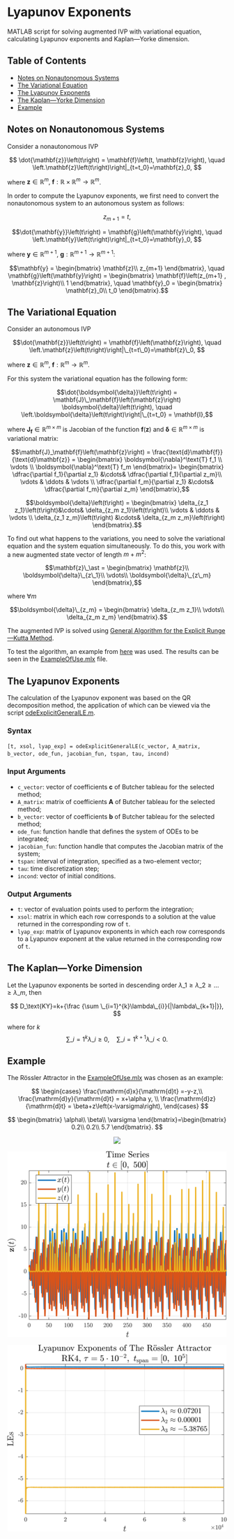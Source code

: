 # Lyapunov Exponents
MATLAB script for solving augmented IVP with variational equation, calculating Lyapunov exponents and Kaplan—Yorke dimension.

## Table of Contents
- [Notes on Nonautonomous Systems](#notes-on-nonautonomous-systems)
- [The Variational Equation](#the-variational-equation)
- [The Lyapunov Exponents](#the-lyapunov-exponents)
- [The Kaplan—Yorke Dimension](#the-kaplanyorke-dimension)
- [Example](#example)

## Notes on Nonautonomous Systems
Consider a nonautonomous IVP 

$$ \dot{\mathbf{z}}\left(t\right) = \mathbf{f}\left(t, \mathbf{z}\right), \quad \left.\mathbf{z}\left(t\right)\right|_{t=t_0}=\mathbf{z}_0, $$

where $\mathbf{z} \in \mathbb{R}^m, ~\mathbf{f}: \mathbb{R}\times\mathbb{R}^m \to \mathbb{R}^m$.

In order to compute the Lyapunov exponents, we first need to convert the nonautonomous system to an autonomous system as follows:

$$ z_{m+1} = t,$$

$$\dot{\mathbf{y}}\left(t\right) = \mathbf{g}\left(\mathbf{y}\right), \quad \left.\mathbf{y}\left(t\right)\right|_{t=t_0}=\mathbf{y}_0, $$

where $\mathbf{y} \in \mathbb{R}^{m+1}, ~\mathbf{g}: \mathbb{R}^{m+1} \to \mathbb{R}^{m+1}$:

$$\mathbf{y} = \begin{bmatrix}
			\mathbf{z}\\
			z_{m+1}	
		\end{bmatrix}, \quad  \mathbf{g}\left(\mathbf{y}\right) = \begin{bmatrix}
		\mathbf{f}\left(z_{m+1}	, \mathbf{z}\right)\\
		1
		\end{bmatrix}, \quad \mathbf{y}_0 = \begin{bmatrix}
		\mathbf{z}_0\\
		t_0
		\end{bmatrix}.$$
		
## The Variational Equation

Consider an autonomous IVP 

$$\dot{\mathbf{z}}\left(t\right) = \mathbf{f}\left(\mathbf{z}\right), \quad \left.\mathbf{z}\left(t\right)\right|\_{t=t\_0}=\mathbf{z}\_0, $$

where $\mathbf{z} \in \mathbb{R}^m, ~\mathbf{f}:\mathbb{R}^m \to \mathbb{R}^m$.

For this system the variational equation has the following form:

$$\dot{\boldsymbol{\delta}}\left(t\right) = \mathbf{J}\_\mathbf{f}\left(\mathbf{z}\right) \boldsymbol{\delta}\left(t\right), \quad \left.\boldsymbol{\delta}\left(t\right)\right|\_{t=t_0} = \mathbf{I},$$
	
where $\mathbf{J}_\mathbf{f} \in \mathbb{R}^{m\times m}$ is Jacobian of the function $\mathbf{f}\left(\mathbf{z}\right)$ and $\boldsymbol{\delta} \in \mathbb{R}^{m\times m}$ is variational matrix:
	
$$\mathbf{J}_\mathbf{f}\left(\mathbf{z}\right) = \frac{\text{d}\mathbf{f}}{\text{d}\mathbf{z}} = \begin{bmatrix}
			\boldsymbol{\nabla}^\text{T} f_1 
			\\
			\vdots
			\\
			\boldsymbol{\nabla}^\text{T} f_m
		\end{bmatrix}=
		\begin{bmatrix}
			\dfrac{\partial f_1}{\partial z_1} &\cdots& \dfrac{\partial f_1}{\partial z_m}\\
			\vdots & \ddots & \vdots \\
			\dfrac{\partial f_m}{\partial z_1} &\cdots& \dfrac{\partial f_m}{\partial z_m} 
		\end{bmatrix},$$	

$$\boldsymbol{\delta}\left(t\right) = 
		\begin{bmatrix}
			\delta_{z_1 z_1}\left(t\right)&\cdots& \delta_{z_m z_1}\left(t\right)\\
			\vdots & \ddots & \vdots \\
			\delta_{z_1 z_m}\left(t\right) &\cdots& \delta_{z_m z_m}\left(t\right)
		\end{bmatrix}.$$
		
To find out what happens to the variations, you need to solve the variational equation and the system equation simultaneously. To do this, you work with a new augmented state vector of length $m + m^2$:

$$\mathbf{z}\_\ast = \begin{bmatrix}
			\mathbf{z}\\
			\boldsymbol{\delta}\_{z\_1}\\
			\vdots\\
			\boldsymbol{\delta}\_{z\_m}
		\end{bmatrix},$$
		
where $\forall m$

$$\boldsymbol{\delta}\_{z_m} = \begin{bmatrix}
			\delta_{z_m z_1}\\
			\vdots\\
			\delta_{z_m z_m}
		\end{bmatrix}.$$
		
The augmented IVP is solved using [General Algorithm for the Explicit Runge—Kutta Method](https://github.com/whydenyscry/General-algorithm-of-the-explicit-Runge-Kutta-method). 

To test the algorithm, an example from [here](https://home.cs.colorado.edu/~lizb/chaos/variational-notes.pdf) was used. The results can be seen in the [ExampleOfUse.mlx](ExampleOfUse/ExampleOfUse.pdf) file.

## The Lyapunov Exponents

The calculation of the Lyapunov exponent was based on the QR decomposition method, the application of which can be viewed via the script [odeExplicitGeneralLE.m](Scripts/odeExplicitGeneralLE.m).

### Syntax
`[t, xsol, lyap_exp] = odeExplicitGeneralLE(c_vector, A_matrix, b_vector, ode_fun, jacobian_fun, tspan, tau, incond)`

### Input Arguments
- `c_vector`: vector of coefficients $\mathbf{c}$ of Butcher tableau for the selected method;
- `A_matrix`: matrix of coefficients $\mathbf{A}$ of Butcher tableau for the selected method;
- `b_vector`: vector of coefficients $\mathbf{b}$ of Butcher tableau for the selected method;
- `ode_fun`: function handle that defines the system of ODEs to be integrated;
- `jacobian_fun`: function handle that computes the Jacobian matrix of the system;
- `tspan`: interval of integration, specified as a two-element vector;
- `tau`: time discretization step;
- `incond`: vector of initial conditions.

### Output Arguments
- `t`: vector of evaluation points used to perform the integration;
- `xsol`: matrix in which each row corresponds to a solution at the value returned in the corresponding row of `t`.
- `lyap_exp`: matrix of Lyapunov exponents in which each row corresponds to a Lyapunov exponent at the value returned in the corresponding row of `t`.

## The Kaplan—Yorke Dimension

Let the Lyapunov exponents be sorted in descending order $\lambda \_{1}\geq \lambda \_{2}\geq \dots \geq \lambda \_{m}$, then

$$
D_\text{KY}=k+{\frac {\sum \_{i=1}^{k}\lambda\_{i}}{|\lambda\_{k+1}|}},
$$

where for $k$
$$
\sum \_{i=1}^{k}\lambda \_{i}\geq 0, \quad \sum \_{i=1}^{k + 1}\lambda \_{i}<0.
$$

## Example

The Rössler Attractor in the [ExampleOfUse.mlx](ExampleOfUse/ExampleOfUse.pdf) was chosen as an example:
 
$$ 
\begin{cases}
			\frac{\mathrm{d}x}{\mathrm{d}t} =-y-z,\\
			\frac{\mathrm{d}y}{\mathrm{d}t} = x+\alpha y, \\
			\frac{\mathrm{d}z}{\mathrm{d}t} = \beta+z\left(x-\varsigma\right),
		\end{cases}
$$

$$ 
\begin{bmatrix}
			\alpha\\
			\beta\\
			\varsigma
		\end{bmatrix}=\begin{bmatrix}
		0.2\\
		0.2\\
		5.7
		\end{bmatrix}.
$$


<p align="center">
  <img src="ExampleOfUse/images/The_Rossler_Attractor.png"/>
</p>

<p align="center">
  <img src="ExampleOfUse/images/time_series.png"/>
</p>

<p align="center">
  <img src="ExampleOfUse/images/LEs_plot.png"/>
</p>
